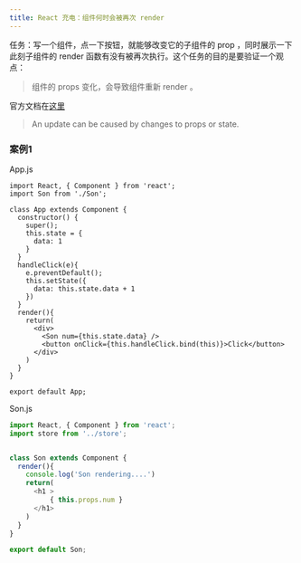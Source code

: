 ```yaml
---
title: React 充电：组件何时会被再次 render
---
```


任务：写一个组件，点一下按钮，就能够改变它的子组件的 prop ，同时展示一下此刻子组件的 render 函数有没有被再次执行。这个任务的目的是要验证一个观点：

> 组件的 props 变化，会导致组件重新 render 。

官方文档在[这里](https://facebook.github.io/react/docs/react-component.html#updating)

>An update can be caused by changes to props or state.

### 案例1

App.js

```
import React, { Component } from 'react';
import Son from './Son';

class App extends Component {
  constructor() {
    super();
    this.state = {
      data: 1
    }
  }
  handleClick(e){
    e.preventDefault();
    this.setState({
      data: this.state.data + 1
    })
  }
  render(){
    return(
      <div>
        <Son num={this.state.data} />
        <button onClick={this.handleClick.bind(this)}>Click</button>
      </div>
    )
  }
}

export default App;
```

Son.js

```js
import React, { Component } from 'react';
import store from '../store';


class Son extends Component {
  render(){
    console.log('Son rendering....')
    return(
      <h1 >
          { this.props.num }
      </h1>
    )
  }
}

export default Son;
```
